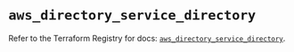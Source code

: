 # `aws_directory_service_directory`

Refer to the Terraform Registry for docs: [`aws_directory_service_directory`](https://registry.terraform.io/providers/hashicorp/aws/6.13.0/docs/resources/directory_service_directory).
